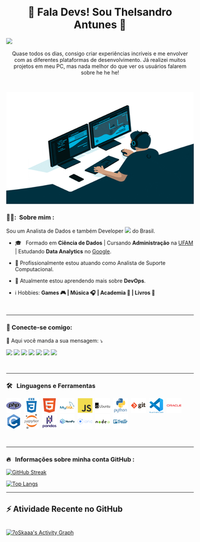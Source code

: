 ## <h1 align="center">👋 Fala Devs! Sou Thelsandro Antunes 👋 </h1>

![](https://github.com/thelsandroantunes/)

<p align="center">Quase todos os dias, consigo criar experiências incríveis e me envolver com as diferentes plataformas de desenvolvimento. Já realizei muitos projetos em meu PC, mas nada melhor do que ver os usuários falarem sobre he he he! </p>

<br>
<p align="center"><img src="https://github.com/thelsandroantunes/I_liked_the_images/blob/main/gif/self.gif" width="600" height="300"  /></p>

### 👨‍💻: &nbsp;Sobre mim : 

Sou um Analista de Dados e também Developer  <img src="https://media.giphy.com/media/DU4A3qMuAq1dC/giphy.gif" width="30">  do Brasil.    

- 🎓 &nbsp; Formado em **Ciência de Dados** | Cursando **Administração** na <a href="https://ufam.edu.br/">UFAM</a> | Estudando **Data Analytics** no <a href="https://www.google.com.br/">Google</a>.

- 🔭 Profissionalmente estou atuando como Analista de Suporte Computacional.

- 🌱 Atualmente estou aprendendo mais sobre **DevOps**.

- ℹ️ Hobbies: <b>Games 🎮 | Música 🎧 | Academia 🏃 | Livros 📖</b>

<br>


---


### 🧲 Conecte-se comigo:

<p align="left">
  💌 Aqui você manda a sua mensagem: ⤵️
</p>

<p align="left">
  <a href="http://lattes.cnpq.br/0935459241711706" alt="Currículo CNPQ">
    <img src="https://img.shields.io/badge/-CNPQ-2B9DE1" /></a>

  <a href="mailto:thelsandro.developer@gmail.com?subject=Vim do GitHub =D" alt="Gmail">
  <img src="https://img.shields.io/badge/-Gmail-FF0000?style=flat-square&labelColor=FF0000&logo=gmail&logoColor=white&link=thelsandro.developer@gmail.com" /></a>

  <a href="https://www.linkedin.com/in/thelsandro-developer/" alt="Linkedin">
  <img src="https://img.shields.io/badge/-Linkedin-0e76a8?style=flat-square&logo=Linkedin&logoColor=white&link=https://www.linkedin.com/in/thelsandro-developer/" /></a>

  <a href="https://api.whatsapp.com/send/?phone=5592981374748&text=Ol%C3%A1+Thelsandro!+Vamos+conversar+sobre+tecnologias+,+vagas+e+projetos+diversos&app_absent=0" alt="WhatsApp">
  <img src="https://img.shields.io/badge/-WhatsApp-25d366?style=flat-square&labelColor=25d366&logo=whatsapp&logoColor=white&link=https://bit.ly/3j70IKL"/></a>

  <a href="https://bit.ly/3udoR96" alt="Youtube">
  <img src="https://img.shields.io/badge/-YouTube-FF0000?style=flat-square&labelColor=FF0000&logo=youtube&logoColor=white&link=https://bit.ly/3udoR96"/></a>

  <a href="https://www.instagram.com/thelsandro.developer/" alt="Instagram">
  <img src="https://img.shields.io/badge/-Instagram-DF0174?style=flat-square&labelColor=DF0174&logo=instagram&logoColor=white&link=https://www.instagram.com/thelsandro.developer/"/></a>
  
  <a href="https://twitter.com/dev_thelsandro" alt="Twitter">
  <img src="https://img.shields.io/badge/-Twitter-1C9CEA?style=flat-square&labelColor=1C9CEA&logo=twitter&logoColor=white&link=https://twitter.com/dev_thelsandro/"/></a>
</p>  
<br>

---

### 🛠 &nbsp; Linguagens e Ferramentas
<p>
    <img src="https://github.com/devicons/devicon/blob/master/icons/php/php-original.svg" title="PHP" alt="Php" width="40" height="40"/>&nbsp;    
    <img src="https://github.com/devicons/devicon/blob/master/icons/css3/css3-plain-wordmark.svg"  title="CSS3" alt="CSS" width="40" height="40"/>&nbsp;
    <img src="https://github.com/devicons/devicon/blob/master/icons/html5/html5-original.svg" title="HTML5" alt="HTML" width="40" height="40"/>&nbsp;
    <img src="https://github.com/devicons/devicon/blob/master/icons/mysql/mysql-original-wordmark.svg" title="MySQL"  alt="MySQL" width="40" height="40"/>&nbsp;
    <img src="https://github.com/devicons/devicon/blob/master/icons/javascript/javascript-original.svg" title="JavaScript" alt="JavaScript" width="40" height="40"/>&nbsp;    
    <img src="https://github.com/devicons/devicon/blob/master/icons/ubuntu/ubuntu-plain-wordmark.svg" title="Ubuntu" alt="Ubuntu" width="40" height="40"/>&nbsp;    
    <img src="https://github.com/devicons/devicon/blob/master/icons/python/python-original-wordmark.svg" title="Python" alt="Python" width="40" height="40"/>&nbsp;
    <img src="https://github.com/devicons/devicon/blob/master/icons/git/git-original-wordmark.svg" title="Git" alt="Git" width="40" height="40"/>&nbsp;
    <img src="https://github.com/devicons/devicon/blob/master/icons/vscode/vscode-original-wordmark.svg" title="VSCode" alt="VSCod" width="40" height="40"/>&nbsp;
    <img src="https://github.com/devicons/devicon/blob/master/icons/oracle/oracle-original.svg" title="Oracle" alt="Oracle" width="40" height="40"/>&nbsp;
    <img src="https://github.com/devicons/devicon/blob/master/icons/c/c-original.svg" title="C" alt="C" width="40" height="40"/>&nbsp;
    <img src="https://github.com/devicons/devicon/blob/master/icons/jupyter/jupyter-original-wordmark.svg" title="Jupyter" alt="Jupyter" width="40" height="40"/>&nbsp;
    <img src="https://github.com/devicons/devicon/blob/master/icons/pandas/pandas-original-wordmark.svg" title="Pandas" alt="Pandas" width="40" height="40"/>&nbsp;
    <img src="https://github.com/devicons/devicon/blob/master/icons/numpy/numpy-original-wordmark.svg" title="Numpy" alt="Numpy" width="40" height="40"/>&nbsp;
    <img src="https://github.com/devicons/devicon/blob/master/icons/ionic/ionic-original-wordmark.svg" title="Ionic"  alt="Ionic" width="40" height="40"/>&nbsp;    
    <img src="https://github.com/devicons/devicon/blob/master/icons/nodejs/nodejs-original-wordmark.svg" title="NodeJS" alt="NodeJS" width="40" height="40"/>&nbsp;
    <img src="https://github.com/devicons/devicon/blob/master/icons/trello/trello-plain-wordmark.svg" title="Trello" alt="Trello" width="40" height="40"/>&nbsp;    
</p>
<br>

---

### 🔥 &nbsp; Informações sobre minha conta GitHub :
[![GitHub Streak](http://github-readme-streak-stats.herokuapp.com?user=thelsandroantunes&theme=dark&background=000000)](https://git.io/streak-stats)

[![Top Langs](https://github-readme-stats.vercel.app/api/top-langs/?username=thelsandroantunes&layout=compact&theme=vision-friendly-dark)](https://github.com/anuraghazra/github-readme-stats)

---

## ⚡ Atividade Recente no GitHub
  <br/>
   <a href="https://github.com/thelsandroantunes"><img alt="7oSkaaa's Activity Graph" src="https://activity-graph.herokuapp.com/graph?username=thelsandroantunes&custom_title=thelsandroantunes's%20Contribution%20Graph&theme=react-dark" /></a>
  <br/>


<br/>
